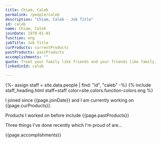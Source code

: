 ```yaml
---
title: Chiam, Caleb
permalink: /people/caleb
description: "Chiam, Caleb - Job Title"
id: caleb
name: Chiam, Caleb
joinDate: 1970-01-01
function: eng
jobTitle: Job Title
curProducts: currentProducts
pastProducts: pastProducts
accomplishments: ""
quote: Treat your family like friends and your friends like family.
linkedinId: caleb

---
```


{%- assign staff = site.data.people | find: "id", "caleb" -%}
{% include staff_heading.html staff=staff color=site.colors.function-colors.eng %}

<p>I joined since {{page.joinDate}} and I am currently working on {{page.curProducts}}.</p>

<p>Products I worked on before include {{page.pastProducts}}</p>

<p>Three things I've done recently which I'm proud of are...</p>
{{page.accomplishments}}
